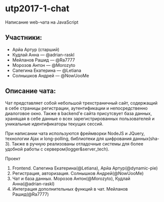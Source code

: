 # utp2017-1-chat
Написание web-чата на JavaScript

## Участники:
* Арйа Артур (старший)
* Кудлай Анна — @adrian-raskl
* Мейланов Рашид — @Ra7777
* Морозов Антон — @Morozyto
* Сапегина Екатерина — @Letiana
* Солнышков Андрей — @NowUooMe


## Описание чата:

Чат представляет собой небольшой трехстраничный сайт, содержащий в себе страницы регистрации, аутентификации и
непосредственно диалоговое окно. Также в backend'е сайта присутсвует база данных, хранящая в себе данные о всех
зарегистрированных пользователей и уникальные идентификаторы текущих сессий.

При написании чата используются фреймворки NodeJS и JQuery, технологии Ajax и long-polling, библиотеки для шифрования
 данных(sha-3). Также в ручную реализованы отладочные системы для более удобной работы с сервером(logger&server_tech).

 Проект
 1. Frontend. Сапегина Екатерина(@Letiana), Арйа Артур(@dynamic-pie)
 2. Регистрация, авторизация. Солнышков Андрей(@NowUooMe)
 3. Чат и база данных. Морозов Антон(@Morozyto), Кудлай Анна(@adrian-raskl)
 4. Интеграция дополнительных функций в чат. Мейланов Рашид(@Ra7777)
